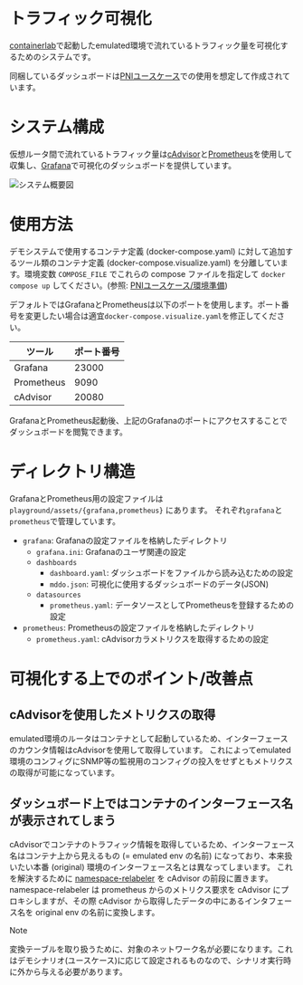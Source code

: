 # トラフィック可視化

[containerlab](https://containerlab.dev/)で起動したemulated環境で流れているトラフィック量を可視化するためのシステムです。

同梱しているダッシュボードは[PNIユースケース](../../demo/copy_to_emulated_env/README.md)での使用を想定して作成されています。

# システム構成

仮想ルータ間で流れているトラフィック量は[cAdvisor](https://github.com/google/cadvisor)と[Prometheus](https://prometheus.io/)を使用して収集し、[Grafana](https://grafana.com/)で可視化のダッシュボードを提供しています。

![システム概要図](./overview.drawio.svg)

# 使用方法

デモシステムで使用するコンテナ定義 (docker-compose.yaml) に対して追加するツール類のコンテナ定義 (docker-compose.visualize.yaml) を分離しています。環境変数 `COMPOSE_FILE` でこれらの compose ファイルを指定して `docker compose up` してください。(参照: [PNIユースケース/環境準備](../../demo/copy_to_emulated_env/doc/pni/provision.md))

デフォルトではGrafanaとPrometheusは以下のポートを使用します。ポート番号を変更したい場合は適宜`docker-compose.visualize.yaml`を修正してください。

| ツール     | ポート番号 |
| ---------- | ----- |
| Grafana    | 23000 |
| Prometheus |  9090 |
| cAdvisor   | 20080 |

GrafanaとPrometheus起動後、上記のGrafanaのポートにアクセスすることでダッシュボードを閲覧できます。

# ディレクトリ構造

GrafanaとPrometheus用の設定ファイルは `playground/assets/{grafana,prometheus}` にあります。
それぞれ`grafana`と`prometheus`で管理しています。

- `grafana`: Grafanaの設定ファイルを格納したディレクトリ
    - `grafana.ini`: Grafanaのユーザ関連の設定
    - `dashboards`
        - `dashboard.yaml`: ダッシュボードをファイルから読み込むための設定
        - `mddo.json`: 可視化に使用するダッシュボードのデータ(JSON)
    - `datasources`
        - `prometheus.yaml`: データソースとしてPrometheusを登録するための設定
- `prometheus`: Prometheusの設定ファイルを格納したディレクトリ
    - `prometheus.yaml`: cAdvisorカラメトリクスを取得するための設定
　
# 可視化する上でのポイント/改善点

## cAdvisorを使用したメトリクスの取得

emulated環境のルータはコンテナとして起動しているため、インターフェースのカウンタ情報はcAdvisorを使用して取得しています。
これによってemulated環境のコンフィグにSNMP等の監視用のコンフィグの投入をせずともメトリクスの取得が可能になっています。

## ダッシュボード上ではコンテナのインターフェース名が表示されてしまう

cAdvisorでコンテナのトラフィック情報を取得しているため、インターフェース名はコンテナ上から見えるもの (= emulated env の名前) になっており、本来扱いたい本番 (original) 環境のインターフェース名とは異なってしまいます。
これを解決するために [namespace-relabeler](https://github.com/ool-mddo/namespace-relabeler) を cAdvisor の前段に置きます。namespace-relabeler は prometheus からのメトリクス要求を cAdvisor にプロキシしますが、その際 cAdvisor から取得したデータの中にあるインタフェース名を original env の名前に変換します。

> [!NOTE]
> 変換テーブルを取り扱うために、対象のネットワーク名が必要になります。これはデモシナリオ(ユースケース)に応じて設定されるものなので、シナリオ実行時に外から与える必要があります。
